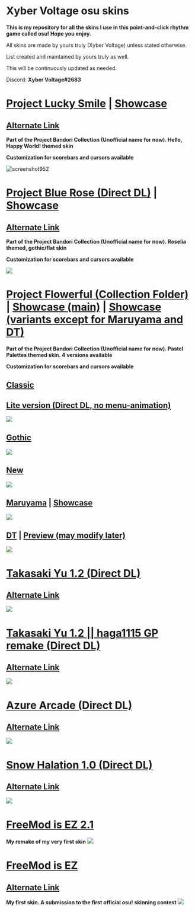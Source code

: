 # Xyber Voltage osu skins
**This is my repository for all the skins I use in this point-and-click rhythm game called osu! Hope you enjoy.**  

All skins are made by yours truly (Xyber Voltage) unless stated otherwise. 

List created and maintained by yours truly as well.  

This will be continuously updated as needed.  

Discord: **Xyber Voltage#2683**  

# [Project Lucky Smile](https://github.com/XyberVoltage224/My-osu-skins/raw/master/-%20%20%E3%80%96XV%E3%80%97Project%20Lucky%20Smile%20%E3%80%8CClassic%E3%80%8D.osk)  | [Showcase](https://youtu.be/Wp_UfVQF5TI)
## [Alternate Link](https://www.mediafire.com/file/wcg4tk9mudzgitc/-__%25E3%2580%2596XV%25E3%2580%2597Project_Lucky_Smile_%25E3%2580%258CClassic%25E3%2580%258D.osk/file)
**Part of the Project Bandori Collection (Unofficial name for now). Hello, Happy World! themed skin**  

**Customization for scorebars and cursors available**

![screenshot952](https://user-images.githubusercontent.com/70616977/210931401-6725537b-dbfc-48dc-81fd-093af72ffd5f.jpg)

# [Project Blue Rose (Direct DL)](https://github.com/XyberVoltage224/My-osu-skins/raw/master/-%20%20%E3%80%96XV%E3%80%97Project%20Blue%20Rose%20%E3%80%8CClassic%E3%80%8D.osk) | [Showcase](https://youtu.be/CJfuYo44Szo)
## [Alternate Link](https://www.mediafire.com/file/ob6d707nylr64na/-__%25E3%2580%2596XV%25E3%2580%2597Project_Blue_Rose_%25E3%2580%258CClassic%25E3%2580%258D.osk/file)
**Part of the Project Bandori Collection (Unofficial name for now). Roselia themed, gothic/flat skin**  

**Customization for scorebars and cursors available**

![](https://user-images.githubusercontent.com/70616977/209552982-a74476ef-727d-44bf-9661-481823f33c02.jpg)
# [Project Flowerful (Collection Folder)](https://www.mediafire.com/folder/4g9vin31nju89/Project+Flowerful+Collection) | [Showcase (main)](https://youtu.be/Mhcp6Hmetmk) | [Showcase (variants except for Maruyama and DT)](https://youtu.be/Bc6bQ8ZM-cY)
**Part of the Project Bandori Collection (Unofficial name for now). Pastel Palettes themed skin. 4 versions available**  

**Customization for scorebars and cursors available**  

## [Classic](https://www.mediafire.com/file/0u4zckt4rfcn0qj/-__%25E3%2580%2596XV%25E3%2580%2597Project%25E2%259C%25BDFlowerful_%25E3%2580%258CClassic%25E3%2580%258D.osk/file)
## [Lite version (Direct DL, no menu-animation)](https://github.com/XyberVoltage224/My-osu-skins/raw/master/-%20%20%E3%80%96XV%E3%80%97Project%E2%9C%BDFlowerful%20%E3%80%8CClassic%20Lite%E3%80%8D.osk)
![](https://user-images.githubusercontent.com/70616977/209894062-aef6fc03-8e75-40a2-84d5-b86d92935aeb.jpg)

## [Gothic](https://www.mediafire.com/file/ogck8514mf1hn83/-__%25E3%2580%2596XV%25E3%2580%2597Project%25E2%259C%25BDFlowerful_%25E3%2580%258CGothic%25E3%2580%258D.osk/file)
![](https://user-images.githubusercontent.com/70616977/209894066-40ab0054-222d-451a-9e1c-070b98d267eb.jpg)

## [New](https://www.mediafire.com/file/1frpxuxuy3urrrr/-__%25E3%2580%2596XV%25E3%2580%2597Project%25E2%259C%25BDFlowerful_%25E3%2580%258CNew%25E3%2580%258D.osk/file)
![](https://user-images.githubusercontent.com/70616977/209894065-eb336e44-9bd3-4939-b2fa-0533f9822e38.jpg)

## [Maruyama](https://www.mediafire.com/file/vhgcgj8coctcznl/-__%25E3%2580%2596XV%25E3%2580%2597Project%25E2%259C%25BDFlowerful_%25E3%2580%258CMaruyama%25E3%2580%258D.osk/file) | [Showcase](https://youtu.be/-BA4hwXNesE)
![](https://user-images.githubusercontent.com/70616977/209894092-053129ef-72b9-4c43-b851-2932e096c973.jpg)

## [DT](https://www.mediafire.com/file/hgua69m5rjc2skv/-__%25E3%2580%2596XV%25E3%2580%2597Project%25E2%259C%25BDFlowerful_%25E3%2580%258CDT%25E3%2580%258D.osk/file) | [Preview (may modify later)](https://youtu.be/OqlkmuVgytA)
![](https://user-images.githubusercontent.com/70616977/212094034-34b62b05-b970-44ff-89fe-2580dcf8f2d3.jpg)

# [Takasaki Yu 1.2 (Direct DL)](https://github.com/XyberVoltage224/My-osu-skins/raw/master/%23%20%20%20%C2%ABTakasaki%20Yu%20(%E9%AB%98%E5%92%B2%20%E4%BE%91)%201.2%20%5BXV%5D%C2%BB.osk)
## [Alternate Link](https://www.mediafire.com/file/umqts5r9842vcrq/%2523_%25C2%25ABTakasaki_Yu_%2528%25E9%25AB%2598%25E5%2592%25B2_%25E4%25BE%2591%2529_1.2_%255BXV%255D%25C2%25BB.osk/file)
![](https://user-images.githubusercontent.com/70616977/209897369-4778a5e2-ecfd-40e2-bd01-d47616597802.jpg)

# [Takasaki Yu 1.2 || haga1115 GP remake (Direct DL)](https://github.com/XyberVoltage224/My-osu-skins/blob/master/%23%20%20%20%C2%ABTakasaki%20Yu%201.2%20(haga)%20%5BXV%5D%C2%BB.osk)
## [Alternate Link](https://www.mediafire.com/file/vys5izo8o2z3avz/%2523_%25C2%25ABTakasaki_Yu_1.2_%2528haga%2529_%255BXV%255D%25C2%25BB.osk/file)
![](https://user-images.githubusercontent.com/70616977/212095457-ff53e514-2ea7-4777-9bae-792817558b3f.jpg)

# [Azure Arcade (Direct DL)](https://github.com/XyberVoltage224/My-osu-skins/raw/master/%23%20%20%20%C2%ABAzure%20Arcade%20%5BXV%5D%C2%BB.osk)
## [Alternate Link](https://www.mediafire.com/file/r7jar9num2b6re9/%2523_%25C2%25ABAzure_Arcade_%255BXV%255D%25C2%25BB.osk/file)
![](https://user-images.githubusercontent.com/70616977/209899820-07302f3e-fc40-46bf-9a6a-ed17c344103d.jpg)

# [Snow Halation 1.0 (Direct DL)](https://github.com/XyberVoltage224/My-osu-skins/raw/master/%23%20%20%20%C2%ABSnow%20halation%201.0%20%5BXV%5D%C2%BB.osk)
## [Alternate Link](https://www.mediafire.com/file/7e76wg8ya9agsyw/%2523_%25C2%25ABSnow_halation_1.0_%255BXV%255D%25C2%25BB.osk/file)
![](https://user-images.githubusercontent.com/70616977/209897162-f9ccb2a4-7dcc-43aa-a34c-1acc1077961e.jpg)

# [FreeMod is EZ 2.1](https://www.mediafire.com/file/8wdxel77qmzmrv1/%2523_FreeMod_is_EZ_%2528v2.1%2529_%255BXV%255D.osk/file)
**My remake of my very first skin**
![](https://user-images.githubusercontent.com/70616977/209894288-dd07872c-efbf-4919-9980-dc74fece1458.jpg)

# [FreeMod is EZ](https://github.com/XyberVoltage224/My-osu-skins/raw/master/%23%20%20%20FreeMod%20is%20EZ%20(XV)%201.2.0.osk)
## [Alternate Link](https://www.mediafire.com/file/znxnpwbgm3eb3n3/%2523_FreeMod_is_EZ_%2528XV%2529_1.2.0.osk/file)
**My first skin. A submission to the first official osu! skinning contest**
![](https://user-images.githubusercontent.com/70616977/209896930-458c1a65-725f-46bc-8754-80e9e5e569d7.jpg)
